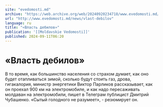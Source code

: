 ```yaml
---
site: "evedomosti.md"
archive: "https://web.archive.org/web/20240920234718/www.evedomosti.md/news/vlast-debilov"
url: "http://www.evedomosti.md/news/vlast-debilov"
language: ru
title: "«Власть дебилов»"
publication: '[[Moldavskie Vedomosti]]'
published: 2024-09-11T06:20
---
```


# «Власть дебилов»

В то время, как большинство населения со страхом думает, как оно будет отапливаться зимой, сколько будут стоить газ, дрова, гигакалория, министр энергетики Виктор Парликов рассказывает, как он проехал 900 км на электромобиле, и как надо пересаживать молдаван на электромобили, пишет в Телеграм публицист Дмитрий Чубашенко. «Сытый голодного не разумеет», - резюмирует он.